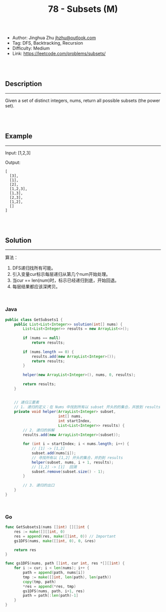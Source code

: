 # <center>78 - Subsets (M)</center> 



<br></br>

* Author: Jinghua Zhu <jhzhu@outlook.com>
* Tag: DFS, Backtracking, Recursion
* Difficulty: Medium
* Link: https://leetcode.com/problems/subsets/

<br></br>



## Description
----
Given a set of distinct integers, nums, return all possible subsets (the power set).

<br></br>



## Example
----
Input: [1,2,3]

Output:

```
[
  [3],
  [1],
  [2],
  [1,2,3],
  [1,3],
  [2,3],
  [1,2],
  []
]
```

<br></br>



## Solution
----
算法：
1. DFS递归找所有可能。
2. 引入变量cur标示每层递归从第几个num开始处理。
3. 当cur == len(num)时，标示已经递归到底，开始回退。
4. 每层结果都应该深拷贝。

<br>


### Java
```java
public class GetSubsets1 {
	public List<List<Integer>> solution(int[] nums) {
        List<List<Integer>> results = new ArrayList<>();
        
        if (nums == null)
            return results;
        
        if (nums.length == 0) {
            results.add(new ArrayList<Integer>());
            return results;
        }
        
        helper(new ArrayList<Integer>(), nums, 0, results);
        
        return results;
    }
    
    
    // 递归三要素
    // 1. 递归的定义：在 Nums 中找到所有以 subset 开头的的集合，并放到 results
    private void helper(ArrayList<Integer> subset,
                        int[] nums,
                        int startIndex,
                        List<List<Integer>> results) {
        // 2. 递归的拆解
        results.add(new ArrayList<Integer>(subset));
        
        for (int i = startIndex; i < nums.length; i++) {
            // [1] -> [1,2]
            subset.add(nums[i]);
            // 寻找所有以 [1,2] 开头的集合，并扔到 results
            helper(subset, nums, i + 1, results);
            // [1,2] -> [1]  回溯
            subset.remove(subset.size() - 1);
        }
        
        // 3. 递归的出口
    }
}
```

<br>


### Go
```go
func GetSubsets1(nums []int) [][]int {
	res := make([][]int, 0)
	res = append(res, make([]int, 0)) // Important
	gs1DFS(nums, make([]int, 0), 0, &res)

	return res
}

func gs1DFS(nums, path []int, cur int, res *[][]int) {
	for i := cur; i < len(nums); i++ {
		path = append(path, nums[i])
		tmp := make([]int, len(path), len(path))
		copy(tmp, path)
		*res = append(*res, tmp)
		gs1DFS(nums, path, i+1, res)
		path = path[:len(path)-1]
	}
}
```

<br>

